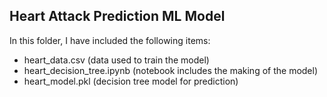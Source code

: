 ## Heart Attack Prediction ML Model
In this folder, I have included the following items:
- heart_data.csv (data used to train the model)
- heart_decision_tree.ipynb (notebook includes the making of the model)
- heart_model.pkl (decision tree model for prediction)
